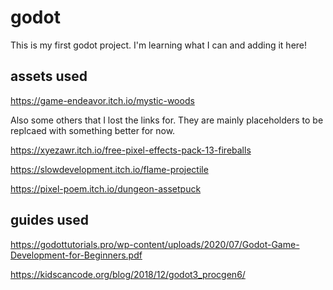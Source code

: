 # godot

This is my first godot project. I'm learning what I can and adding it here!

## assets used

https://game-endeavor.itch.io/mystic-woods

Also some others that I lost the links for. They are mainly placeholders to be replcaed with something better for now.

https://xyezawr.itch.io/free-pixel-effects-pack-13-fireballs

https://slowdevelopment.itch.io/flame-projectile

https://pixel-poem.itch.io/dungeon-assetpuck

## guides used

https://godottutorials.pro/wp-content/uploads/2020/07/Godot-Game-Development-for-Beginners.pdf

https://kidscancode.org/blog/2018/12/godot3_procgen6/

